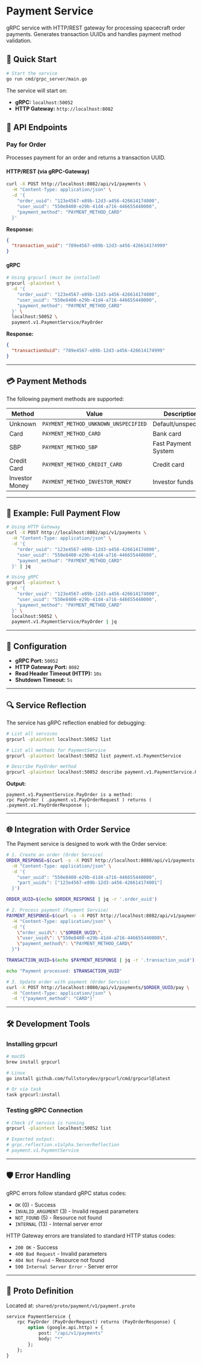 # Payment Service

gRPC service with HTTP/REST gateway for processing spacecraft order payments. Generates transaction UUIDs and handles payment method validation.

## 🚀 Quick Start

```bash
# Start the service
go run cmd/grpc_server/main.go
```

The service will start on:

- **gRPC:** `localhost:50052`
- **HTTP Gateway:** `http://localhost:8082`

## 📡 API Endpoints

### Pay for Order

Processes payment for an order and returns a transaction UUID.

#### HTTP/REST (via gRPC-Gateway)

```bash
curl -X POST http://localhost:8082/api/v1/payments \
  -H "Content-Type: application/json" \
  -d '{
    "order_uuid": "123e4567-e89b-12d3-a456-426614174000",
    "user_uuid": "550e8400-e29b-41d4-a716-446655440000",
    "payment_method": "PAYMENT_METHOD_CARD"
  }'
```

**Response:**

```json
{
  "transaction_uuid": "789e4567-e89b-12d3-a456-426614174999"
}
```

#### gRPC

```bash
# Using grpcurl (must be installed)
grpcurl -plaintext \
  -d '{
    "order_uuid": "123e4567-e89b-12d3-a456-426614174000",
    "user_uuid": "550e8400-e29b-41d4-a716-446655440000",
    "payment_method": "PAYMENT_METHOD_CARD"
  }' \
  localhost:50052 \
  payment.v1.PaymentService/PayOrder
```

**Response:**

```json
{
  "transactionUuid": "789e4567-e89b-12d3-a456-426614174999"
}
```

---

## 💳 Payment Methods

The following payment methods are supported:

| Method         | Value                                | Description         |
| -------------- | ------------------------------------ | ------------------- |
| Unknown        | `PAYMENT_METHOD_UNKNOWN_UNSPECIFIED` | Default/unspecified |
| Card           | `PAYMENT_METHOD_CARD`                | Bank card           |
| SBP            | `PAYMENT_METHOD_SBP`                 | Fast Payment System |
| Credit Card    | `PAYMENT_METHOD_CREDIT_CARD`         | Credit card         |
| Investor Money | `PAYMENT_METHOD_INVESTOR_MONEY`      | Investor funds      |

---

## 🧪 Example: Full Payment Flow

```bash
# Using HTTP Gateway
curl -X POST http://localhost:8082/api/v1/payments \
  -H "Content-Type: application/json" \
  -d '{
    "order_uuid": "123e4567-e89b-12d3-a456-426614174000",
    "user_uuid": "550e8400-e29b-41d4-a716-446655440000",
    "payment_method": "PAYMENT_METHOD_CARD"
  }' | jq

# Using gRPC
grpcurl -plaintext \
  -d '{
    "order_uuid": "123e4567-e89b-12d3-a456-426614174000",
    "user_uuid": "550e8400-e29b-41d4-a716-446655440000",
    "payment_method": "PAYMENT_METHOD_CARD"
  }' \
  localhost:50052 \
  payment.v1.PaymentService/PayOrder | jq
```

---

## 🔧 Configuration

- **gRPC Port:** `50052`
- **HTTP Gateway Port:** `8082`
- **Read Header Timeout (HTTP):** `10s`
- **Shutdown Timeout:** `5s`

---

## 🔍 Service Reflection

The service has gRPC reflection enabled for debugging:

```bash
# List all services
grpcurl -plaintext localhost:50052 list

# List all methods for PaymentService
grpcurl -plaintext localhost:50052 list payment.v1.PaymentService

# Describe PayOrder method
grpcurl -plaintext localhost:50052 describe payment.v1.PaymentService.PayOrder
```

**Output:**

```
payment.v1.PaymentService.PayOrder is a method:
rpc PayOrder ( .payment.v1.PayOrderRequest ) returns ( .payment.v1.PayOrderResponse );
```

---

## 🌐 Integration with Order Service

The Payment service is designed to work with the Order service:

```bash
# 1. Create an order (Order Service)
ORDER_RESPONSE=$(curl -s -X POST http://localhost:8080/api/v1/payments \
  -H "Content-Type: application/json" \
  -d '{
    "user_uuid": "550e8400-e29b-41d4-a716-446655440000",
    "part_uuids": ["123e4567-e89b-12d3-a456-426614174001"]
  }')

ORDER_UUID=$(echo $ORDER_RESPONSE | jq -r '.order_uuid')

# 2. Process payment (Payment Service)
PAYMENT_RESPONSE=$(curl -s -X POST http://localhost:8082/api/v1/payments \
  -H "Content-Type: application/json" \
  -d "{
    \"order_uuid\": \"$ORDER_UUID\",
    \"user_uuid\": \"550e8400-e29b-41d4-a716-446655440000\",
    \"payment_method\": \"PAYMENT_METHOD_CARD\"
  }")

TRANSACTION_UUID=$(echo $PAYMENT_RESPONSE | jq -r '.transaction_uuid')

echo "Payment processed: $TRANSACTION_UUID"

# 3. Update order with payment (Order Service)
curl -X POST http://localhost:8080/api/v1/payments/$ORDER_UUID/pay \
  -H "Content-Type: application/json" \
  -d '{"payment_method": "CARD"}'
```

---

## 🛠️ Development Tools

### Installing grpcurl

```bash
# macOS
brew install grpcurl

# Linux
go install github.com/fullstorydev/grpcurl/cmd/grpcurl@latest

# Or via task
task grpcurl:install
```

### Testing gRPC Connection

```bash
# Check if service is running
grpcurl -plaintext localhost:50052 list

# Expected output:
# grpc.reflection.v1alpha.ServerReflection
# payment.v1.PaymentService
```

---

## 🛡️ Error Handling

gRPC errors follow standard gRPC status codes:

- `OK` (0) - Success
- `INVALID_ARGUMENT` (3) - Invalid request parameters
- `NOT_FOUND` (5) - Resource not found
- `INTERNAL` (13) - Internal server error

HTTP Gateway errors are translated to standard HTTP status codes:

- `200 OK` - Success
- `400 Bad Request` - Invalid parameters
- `404 Not Found` - Resource not found
- `500 Internal Server Error` - Server error

---

## 📝 Proto Definition

Located at: `shared/proto/payment/v1/payment.proto`

```protobuf
service PaymentService {
    rpc PayOrder (PayOrderRequest) returns (PayOrderResponse) {
        option (google.api.http) = {
            post: "/api/v1/payments"
            body: "*"
        };
    };
}
```
